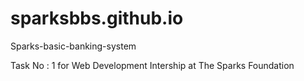 # sparksbbs.github.io
Sparks-basic-banking-system

Task No : 1 for Web Development Intership at The Sparks Foundation


